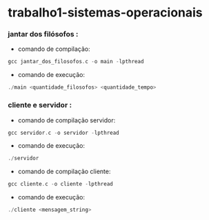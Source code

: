 # trabalho1-sistemas-operacionais

### jantar dos filósofos :

- comando de compilação:
``` c
gcc jantar_dos_filosofos.c -o main -lpthread
```
- comando de execução:
``` c
./main <quantidade_filosofos> <quantidade_tempo>
```
### cliente e servidor : 

- comando de compilação servidor:
``` c
gcc servidor.c -o servidor -lpthread
```
- comando de execução:
``` c
./servidor
```
- comando de compilação cliente:
``` c
gcc cliente.c -o cliente -lpthread
```
- comando de execução:
``` c
./cliente <mensagem_string>
```
